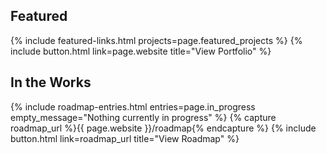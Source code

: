 ## Featured

{% include featured-links.html projects=page.featured_projects %}
{% include button.html link=page.website title="View Portfolio" %}

## In the Works

{% include roadmap-entries.html entries=page.in_progress empty_message="Nothing currently in progress" %}
{% capture roadmap_url %}{{ page.website }}/roadmap{% endcapture %}
{% include button.html link=roadmap_url title="View Roadmap" %}